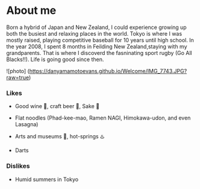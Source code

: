 # About me

Born a hybrid of Japan and New Zealand, I could experience growing up both the busiest and relaxing places in the world. Tokyo is where I was mostly raised, playing competitive baseball for 10 years until high school. In the year 2008, I spent 8 months in Feilding New Zealand,staying with my grandparents. That is where I discoverd the fasninating sport rugby (Go All Blacks!!). Life is going good since then.

![photo]
(https://danyamamotoevans.github.io/Welcome/IMG_7743.JPG?raw=true)

### Likes
* Good wine :wine_glass:, craft beer :beers:, Sake :sake: 
* Flat noodles (Phad-kee-mao, Ramen NAGI, Himokawa-udon, and even Lasagna)

* Arts and museums :office:, hot-springs :hotsprings:
* Darts

### Dislikes
* Humid summers in Tokyo 

